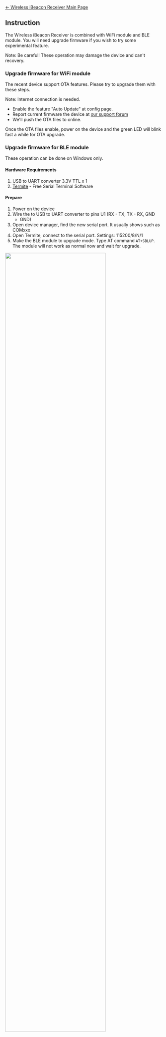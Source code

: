 [← Wireless iBeacon Receiver Main
Page](/Wireless_iBeacon_Receiver "wikilink")

## Instruction

The Wireless iBeacon Receiver is combined with WiFi module and BLE
module. You will need upgrade firmware if you wish to try some
experimental feature.

Note: Be careful\! These operation may damage the device and can't
recovery.

### Upgrade firmware for WiFi module

The recent device support OTA features. Please try to upgrade them with
these steps.

Note: Internet connection is needed.

  - Enable the feature "Auto Update" at config page.
  - Report current firmware the device at [our support
    forum](http://bbs.aprbrother.com/c/wifi)
  - We'll push the OTA files to online.

Once the OTA files enable, power on the device and the green LED will
blink fast a while for OTA upgrade.

### Upgrade firmware for BLE module

These operation can be done on Windows only.

#### Hardware Requirements

1.  USB to UART converter 3.3V TTL x 1
2.  [Termite](http://www.compuphase.com/software_termite.htm) - Free
    Serial Terminal Software

#### Prepare

1.  Power on the device
2.  Wire the to USB to UART converter to pins U1 (RX - TX, TX - RX, GND
    - GND)
3.  Open device manager, find the new serial port. It usually shows such
    as COMxxx
4.  Open Termite, connect to the serial port. Settings: 115200/8/N/1
5.  Make the BLE module to upgrade mode. Type AT command `AT+SBLUP`. The
    module will not work as normal now and wait for upgrade.

<img src=http://abcdn1.qiniudn.com/beacon-rx.jpg width="80%">

#### Start upgrade

1.  Download the [SerialBootTool from
    TI](http://processors.wiki.ti.com/images/6/64/SerialBootTool_1_3_2.zip)
2.  Don't forget to close the software termite. It may block the serial
    port.
3.  Open the SerialBootTool, Choose the serial port and the firmware
4.  Click "Load Image"

Wait a while. You will see the words "Download completed successfully".
You've done\!

#### Firmware for BLE module

  - [firmware 1.2.7 for BLE
    module](http://abcdn1.qiniudn.com/sniffer-ebl-gpio-1.2.7.bin)